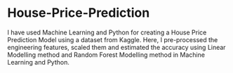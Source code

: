 # House-Price-Prediction
I have used Machine Learning and Python for creating a House Price Prediction Model using a dataset from Kaggle. Here, I pre-processed the engineering features, scaled them and estimated the accuracy using Linear Modelling method and Random Forest Modelling method in Machine Learning and Python.
